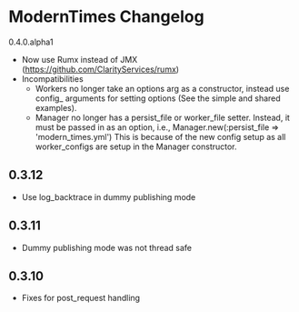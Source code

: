 ModernTimes Changelog
=====================

0.4.0.alpha1

 - Now use Rumx instead of JMX (https://github.com/ClarityServices/rumx)
 - Incompatibilities
   - Workers no longer take an options arg as a constructor, instead use config_<access-type> arguments for setting options (See the simple and shared examples).
   - Manager no longer has a persist_file or worker_file setter.  Instead, it must be passed in as an option, i.e., Manager.new(:persist_file => 'modern_times.yml')
     This is because of the new config setup as all worker_configs are setup in the Manager constructor.

0.3.12
-----

 - Use log_backtrace in dummy publishing mode

0.3.11
-----

 - Dummy publishing mode was not thread safe

0.3.10
-----

 - Fixes for post_request handling
